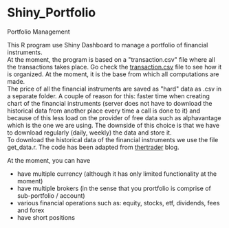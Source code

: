 # Shiny_Portfolio
Portfolio Management

This R program use Shiny Dashboard to manage a portfolio of financial instruments.  
At the moment, the program is based on a "transaction.csv" file where all the transactions takes place.  Go check the [transaction.csv](../master/transaction.csv) file to see how it is organized.  At the moment, it is the base from which all computations are made.  
The price of all the financial instruments are saved as "hard" data as .csv in a separate folder.  A couple of reason for this: faster time when creating chart of the financial instruments (server does not have to download the historical data from another place every time a call is done to it) and because of this less load on the provider of free data such as alphavantage which is the one we are using.  The downside of this choice is that we have to download regularly (daily, weekly) the data and store it.  
To download the historical data of the financial instruments we use the file get_data.r.  The code has been adapted from [thertrader](http://www.thertrader.com/2015/12/13/maintaining-a-database-of-price-files-in-r/) blog.  

At the moment, you can have 
* have multiple currency (although it has only limited functionality at the moment)
* have multiple brokers (in the sense that you prortfolio is comprise of sub-portfolio / account)
* various financial operations such as: equity, stocks, etf, dividends, fees and forex
* have short positions
